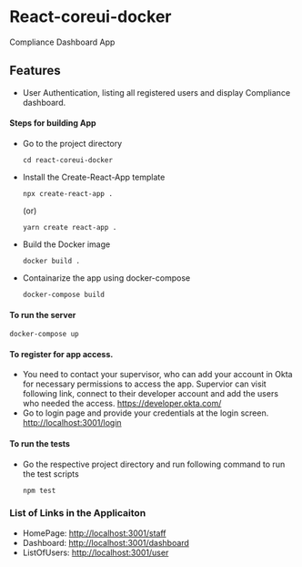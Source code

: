 # React-coreui-docker
Compliance Dashboard App

##  Features
- User Authentication, listing all registered users and display Compliance dashboard.

#### Steps for building App
- Go to the project directory
  ```
  cd react-coreui-docker
  ```
- Install the Create-React-App template
  ```
  npx create-react-app .
  ```
  (or)
  ```
  yarn create react-app .
  ```
- Build the Docker image
  ```
  docker build .
  ```
- Containarize the app using docker-compose
  ```
  docker-compose build
  ```

#### To run the server
  ```
  docker-compose up
  ```

#### To register for app access.
- You need to contact your supervisor, who can add your account in Okta for necessary permissions to access the app. Supervior can visit following link, connect to their developer account and add the users who needed the access. 
  <https://developer.okta.com/>
- Go to login page and provide your credentials at the login screen.
  <http://localhost:3001/login>

#### To run the tests
- Go the respective project directory and run following command to run the test scripts
  ```
  npm test
  ```


### List of Links in the Applicaiton
- HomePage: <http://localhost:3001/staff>
- Dashboard: <http://localhost:3001/dashboard>
- ListOfUsers: <http://localhost:3001/user>
